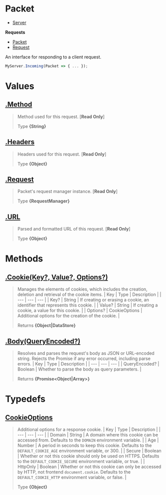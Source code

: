 
# Packet

* [Server](https://github.com/ServerfulArch/Core/blob/master/Documentation/Server.md)

**Requests**
* [Packet](https://github.com/ServerfulArch/Core/blob/master/Documentation/Packet.md)
* [Request](https://github.com/ServerfulArch/Core/blob/master/Documentation/Request.md)

An interface for responding to a client request.
```js
MyServer.Incoming(Packet => { ... });
```



# Values
## [.Method](https://github.com/ServerfulArch/Core/blob/master/lib/Structures/Packet.js#L39)
> Method used for this request. [**Read Only**]
>
> Type **{String}**

## [.Headers](https://github.com/ServerfulArch/Core/blob/master/lib/Structures/Packet.js#L50)
> Headers used for this request. [**Read Only**]
>
> Type **{Object}**

## [.Request](https://github.com/ServerfulArch/Core/blob/master/lib/Structures/Packet.js#L61)
> Packet's request manager instance. [**Read Only**]
>
> Type **{RequestManager}**

## [.URL](https://github.com/ServerfulArch/Core/blob/master/lib/Structures/Packet.js#L72)
> Parsed and formatted URL of this request. [**Read Only**]
>
> Type **{Object}**

# Methods
## [.Cookie(Key?, Value?, Options?)](https://github.com/ServerfulArch/Core/blob/master/lib/Structures/Packet.js#L111)
> Manages the elements of cookies, which includes the creation, deletion and retrieval of the cookie items.
> | Key | Type | Description |
> | --- | --- | --- |
> | Key? | String | If creating or erasing a cookie, an identifier that represents this cookie. |
> | Value? | String | If creating a cookie, a value for this cookie. |
> | Options? | CookieOptions | Additional options for the creation of the cookie. |
>
> Returns **{Object|DataStore}** 

## [.Body(QueryEncoded?)](https://github.com/ServerfulArch/Core/blob/master/lib/Structures/Packet.js#L145)
> Resolves and parses the request's body as JSON or URL-encoded string. Rejects the Promise if any error occurred, including parse errors.
> | Key | Type | Description |
> | --- | --- | --- |
> | QueryEncoded? | Boolean | Whether to parse the body as query parameters. |
>
> Returns **{Promise<Object|Array>}** 

# Typedefs
## [CookieOptions](https://github.com/ServerfulArch/Core/blob/master/lib/Structures/Packet.js#L179)
> Additional options for a response cookie. 
> | Key | Type | Description |
> | --- | --- | --- |
> | Domain | String | A domain where this cookie can be accessed from. Defaults to the `DOMAIN` environment variable. |
> | Age | Number | A period in seconds to keep this cookie. Defaults to the `DEFAULT_COOKIE_AGE` environment variable, or 300. |
> | Secure | Boolean | Whether or not this cookie should only be used on HTTPS. Defaults to the `DEFAULT_COOKIE_SECURE` environment variable, or true. |
> | HttpOnly | Boolean | Whether or not this cookie can only be accessed by HTTP, not frontend `document.cookie`. Defaults to the `DEFAULT_COOKIE_HTTP` environment variable, or false. |
>
> Type **{Object}**
